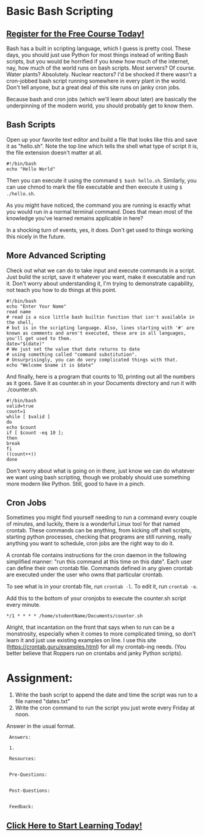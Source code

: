 # Basic Bash Scripting
##  [Register for the Free Course Today!](https://roppers.thinkific.com/courses/computing-fundamentals)
Bash has a built in scripting language, which I guess is pretty cool. These days, you should just use Python for most things instead of writing Bash scripts, but you would be horrified if you knew how much of the internet, nay, how much of the world runs on bash scripts. Most servers? Of course. Water plants? Absolutely. Nuclear reactors? I'd be shocked if there wasn't a cron-jobbed bash script running somewhere in every plant in the world. Don't tell anyone, but a great deal of this site runs on janky cron jobs. 

Because bash and cron jobs (which we'll learn about later) are basically the underpinning of the modern world, you should probably get to know them. 

## Bash Scripts

Open up your favorite text editor and build a file that looks like this and save it as "hello.sh". Note the top line which tells the shell what type of script it is, the file extension doesn't matter at all.

```
#!/bin/bash
echo "Hello World"
```

Then you can execute it using the command ```$ bash hello.sh```. Similarly, you can use chmod to mark the file executable and then execute it using ```$ ./hello.sh```.

As you might have noticed, the command you are running is exactly what you would run in a normal terminal command. Does that mean most of the knowledge you've learned remains applicable in here? 

In a shocking turn of events, yes, it does. Don't get used to things working this nicely  in the future.

## More Advanced Scripting 

Check out what we can do to take input and execute commands in a script. Just build the script, save it whatever you want, make it executable and run it. Don't worry about understanding it, I'm trying to demonstrate capability, not teach you how to do things at this point. 

```
#!/bin/bash
echo "Enter Your Name"
read name
# read is a nice little bash builtin function that isn't available in the shell, 
# but is in the scripting language. Also, lines starting with '#' are known as comments and aren't executed, these are in all languages, you'll get used to them.
date="$(date)"
# We just set the value that date returns to date
# using something called "command substitution". 
# Unsurprisingly, you can do very complicated things with that.
echo "Welcome $name it is $date"
```

And finally, here is a program that counts to 10, printing out all the numbers as it goes.  Save it as counter.sh in your Documents directory and run it with ./counter.sh.

```
#!/bin/bash
valid=true
count=1
while [ $valid ]
do
echo $count
if [ $count -eq 10 ];
then
break
fi
((count++))
done
```

Don't worry about what is going on in there, just know we can do whatever we want using bash scripting, though we probably should use something more modern like Python. Still, good to have in a pinch.

## Cron Jobs

Sometimes you might find yourself needing to run a command every couple of minutes, and luckily, there is a wonderful Linux tool for that named crontab. These commands can be anything, from kicking off shell scripts, starting python processes, checking that programs are still running, really anything you want to schedule, cron jobs are the right way to do it.

A crontab file contains instructions for the cron daemon in the following simplified manner: "run this command at this time on this date". Each user can define their own crontab file. Commands defined in any given crontab are executed under the user who owns that particular crontab.

To see what is in your crontab file, run ```crontab -l```. To edit it, run ```crontab -e```.

Add this to the bottom of your cronjobs to execute the counter.sh script every minute. 

```*/1 * * * * /home/studentName/Documents/counter.sh```

Alright, that incantation on the front that says when to run can be a monstrosity, especially when it comes to more complicated timing, so don't learn it and just use existing examples on line. I use this site (https://crontab.guru/examples.html) for all my crontab-ing needs. (You better believe that Roppers run on crontabs and janky Python scripts).

# Assignment:

1. Write the bash script to append the date and time the script was run to a file named "dates.txt" 
2. Write the cron command to run the script you just wrote every Friday at noon.

Answer in the usual format. 

```
 Answers:

 1.

 Resources:
 

 Pre-Questions:


 Post-Questions:


 Feedback:

```


##  [Click Here to Start Learning Today!](https://roppers.thinkific.com/courses/computing-fundamentals)
